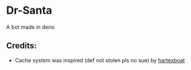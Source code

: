 # Dr-Santa

A bot made in deno

## Credits:

- Cache system was inspired (def not stolen pls no sue) by
  [hartexboat](https://github.com/HarTexTeam/hartexboat)
